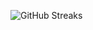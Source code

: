 ![GitHub Streaks](https://github-streaks-mqc9.onrender.com/streak/happilli/image?theme=midnight&cache_bust=1743235185&lang=ja)
